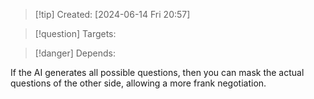 
>[!tip] Created: [2024-06-14 Fri 20:57]

>[!question] Targets: 

>[!danger] Depends: 

If the AI generates all possible questions, then you can mask the actual questions of the other side, allowing a more frank negotiation.